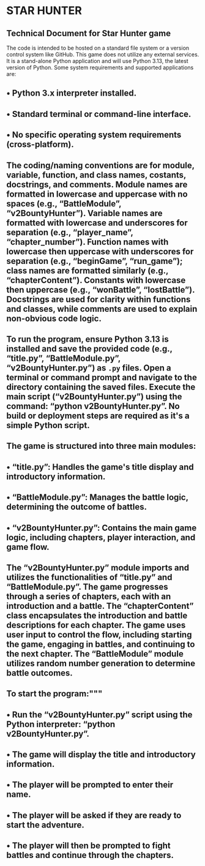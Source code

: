 # STAR HUNTER

## Technical Document for Star Hunter game
The code is intended to be hosted on a standard file system or a version control system like GitHub. This game does not utilize any external services. It is a stand-alone Python application and will use Python 3.13, the latest version of Python. Some system requirements and supported applications are:
## •	Python 3.x interpreter installed.
## •	Standard terminal or command-line interface.
## •	No specific operating system requirements (cross-platform).

## The coding/naming conventions are for module, variable, function, and class names, costants, docstrings, and comments. Module names are formatted in lowercase and uppercase with no spaces (e.g., “BattleModule”, “v2BountyHunter”). Variable names are formatted with lowercase and underscores for separation (e.g., “player_name”, “chapter_number”). Function names with lowercase then uppercase with underscores for separation (e.g., “beginGame”, “run_game”); class names are formatted similarly (e.g., “chapterContent”). Constants with lowercase then uppercase (e.g., “wonBattle”, “lostBattle”). Docstrings are used for clarity within functions and classes, while comments are used to explain non-obvious code logic.

## To run the program, ensure Python 3.13 is installed and save the provided code (e.g., “title.py”, “BattleModule.py”, “v2BountyHunter.py”) as `.py` files. Open a terminal or command prompt and navigate to the directory containing the saved files. Execute the main script (“v2BountyHunter.py”) using the command: “python v2BountyHunter.py”. No build or deployment steps are required as it's a simple Python script.

## The game is structured into three main modules:
## •	“title.py”: Handles the game's title display and introductory information.
## •	“BattleModule.py”: Manages the battle logic, determining the outcome of battles.
## •	“v2BountyHunter.py”: Contains the main game logic, including chapters, player interaction, and game flow.

## The “v2BountyHunter.py” module imports and utilizes the functionalities of “title.py” and “BattleModule.py”. The game progresses through a series of chapters, each with an introduction and a battle. The “chapterContent” class encapsulates the introduction and battle descriptions for each chapter. The game uses user input to control the flow, including starting the game, engaging in battles, and continuing to the next chapter. The “BattleModule” module utilizes random number generation to determine battle outcomes.

## To start the program:"""
## •	Run the “v2BountyHunter.py” script using the Python interpreter: “python v2BountyHunter.py”.
## •	The game will display the title and introductory information.
## •	The player will be prompted to enter their name.
## •	The player will be asked if they are ready to start the adventure.
## •	The player will then be prompted to fight battles and continue through the chapters.
